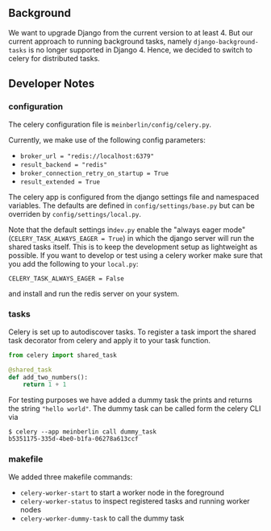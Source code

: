 ## Background

We want to upgrade Django from the current version to at least 4. But our current approach to running background tasks, namely `django-background-tasks` is no longer supported in Django 4. Hence, we decided to switch to celery for distributed tasks.

## Developer Notes

### configuration

The celery configuration file is `meinberlin/config/celery.py`.

Currently, we make use of the following config parameters:

- `broker_url = "redis://localhost:6379"`
- `result_backend = "redis"`
- `broker_connection_retry_on_startup = True`
- `result_extended = True`

The celery app is configured from the django settings file and namespaced variables. The defaults are defined in `config/settings/base.py` but can be overriden by `config/settings/local.py`.

Note that the default settings in`dev.py` enable the "always eager mode" (`CELERY_TASK_ALWAYS_EAGER = True`) in which the django server will run the shared tasks itself. This is to keep the development setup as lightweight as possible. If you want to develop or test using a celery worker make sure that you add the following to your `local.py`:

```
CELERY_TASK_ALWAYS_EAGER = False
```

and install and run the redis server on your system.

### tasks

Celery is set up to autodiscover tasks. To register a task import the shared task decorator from celery and apply it to your task function.

```python
from celery import shared_task

@shared_task
def add_two_numbers():
    return 1 + 1
```

For testing purposes we have added a dummy task the prints and returns the string `"hello world"`. The dummy task can be called form the celery CLI via

```
$ celery --app meinberlin call dummy_task
b5351175-335d-4be0-b1fa-06278a613ccf
```

### makefile

We added three makefile commands:

- `celery-worker-start` to start a worker node in the foreground
- `celery-worker-status` to inspect registered tasks and running worker nodes
- `celery-worker-dummy-task` to call the dummy task
